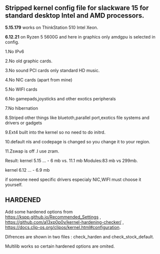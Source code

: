 ## Stripped kernel  config file for slackware 15 for standard desktop Intel and AMD processors.

**5.15.179** works on ThinkStation 510 Intel Xeon.

**6.12.21** on Ryzen 5 5600G  and here in graphics only amdgpu is selected in config.

  1.No IPv6
  
  2.No old graphic cards.
  
  3.No sound PCI cards only standard HD music.
  
  4.No NIC cards (apart from mine)
  
  5.No WIFI cards
  
  6.No gamepads,joysticks and other exotics peripherals
  
  7.No hibernation
  
  8.Striped other things like bluetoth,parallel port,exotics file systems and drivers or gadgets
  
  9.Ext4 built into the kernel so no need to do initrd.
  
  10.default nls and codepage  is changed so you change it to your region.

  11.Zswap is off .I use zram.

Result: kernel 5.15 ...  - 6 mb vs. 11.1 mb   Modules:83 mb vs 299mb.

  kernel 6.12 ...  - 6.9 mb
      
  if someone need specific drivers especialy NIC,WIFI must choose it yourself.


  ## HARDENED

  Add some hardened options from https://kspp.github.io/Recommended_Settings ,  
https://github.com/a13xp0p0v/kernel-hardening-checker/ , https://docs.clip-os.org/clipos/kernel.html#configuration.

  Difrences are shown in two files : check_harden and check_stock_default.

  Multilib works so certain hardened options are omited.
